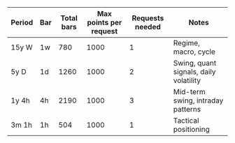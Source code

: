 ﻿| Period  | Bar  | Total bars | Max points per request | Requests needed | Notes                                    |
| ------- | ---- | ---------- | -------------------- | --------------- | ------------------------------------------ |
| 15y W   | 1w   | 780        | 1000                 | 1               | Regime, macro, cycle                       |
| 5y D    | 1d   | 1260       | 1000                 | 2               | Swing, quant signals, daily volatility     |
| 1y 4h   | 4h   | 2190       | 1000                 | 3               | Mid-term swing, intraday patterns          |
| 3m 1h   | 1h   | 504        | 1000                 | 1               | Tactical positioning                       |
